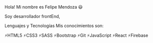 Hola! 
Mi nombre es Felipe Mendoza 😃

Soy desarrollador frontEnd,  

Lenguajes y Tecnologías
Mis conocimientos son:

⚡HTML5
⚡CSS3
⚡SASS
⚡Bootstrap
⚡Git
⚡JavaScript
⚡React
⚡Firebase
